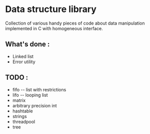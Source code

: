 # Data structure library

Collection of various handy pieces of code about data manipulation implemented in C with homogeneous interface.  

## What's done :

* Linked list
* Error utility 

## TODO :

* fifo -- list with restrictions
* lifo -- looping list
* matrix
* arbitrary precision int
* hashtable
* strings
* threadpool
* tree